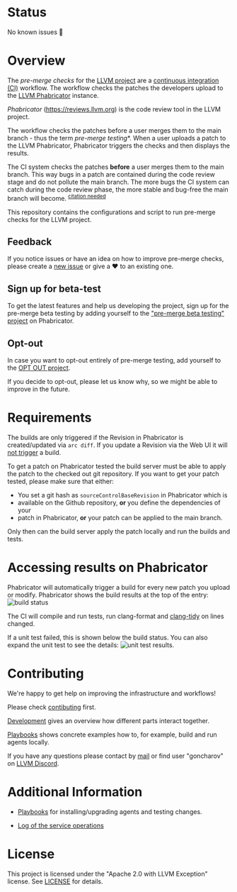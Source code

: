 # Status

No known issues :see_no_evil:

# Overview

The *pre-merge checks* for the [LLVM project](http://llvm.org/) are a
[continuous integration
(CI)](https://en.wikipedia.org/wiki/Continuous_integration) workflow. The
workflow checks the patches the developers upload to the [LLVM
Phabricator](https://reviews.llvm.org) instance.

*Phabricator* (https://reviews.llvm.org) is the code review tool in the LLVM
project.

The workflow checks the patches before a user merges them to the main branch -
thus the term *pre-merge testing**. When a user uploads a patch to the LLVM
Phabricator, Phabricator triggers the checks and then displays the results.

The CI system checks the patches **before** a user merges them to the main
branch. This way bugs in a patch are contained during the code review stage and
do not pollute the main branch. The more bugs the CI system can catch during
the code review phase, the more stable and bug-free the main branch will
become. <sup>[citation needed]()</sup>

This repository contains the configurations and script to run pre-merge checks
for the LLVM project.

## Feedback

If you notice issues or have an idea on how to improve pre-merge checks, please
create a [new issue](https://github.com/google/llvm-premerge-checks/issues/new)
or give a :heart: to an existing one.
 
## Sign up for beta-test

To get the latest features and help us developing the project, sign up for the
pre-merge beta testing by adding yourself to the ["pre-merge beta testing"
project](https://reviews.llvm.org/project/members/78/) on Phabricator.

## Opt-out

In case you want to opt-out entirely of pre-merge testing, add yourself to the
[OPT OUT project](https://reviews.llvm.org/project/view/83/).

If you decide to opt-out, please let us know why, so we might be able to improve
in the future.

# Requirements

The builds are only triggered if the Revision in Phabricator is created/updated
via `arc diff`. If you update a Revision via the Web UI it will [not
trigger](https://secure.phabricator.com/Q447) a build.

To get a patch on Phabricator tested the build server must be able to apply the
patch to the checked out git repository. If you want to get your patch tested,
please make sure that either:

* You set a git hash as `sourceControlBaseRevision` in Phabricator which is
* available on the Github repository, **or** you define the dependencies of your
* patch in Phabricator, **or** your patch can be applied to the main branch.

Only then can the build server apply the patch locally and run the builds and
tests.

# Accessing results on Phabricator 

Phabricator will automatically trigger a build for every new patch you upload or
modify. Phabricator shows the build results at the top of the entry: ![build
status](docs/images/diff_detail.png)

The CI will compile and run tests, run clang-format and
[clang-tidy](docs/clang_tidy.md) on lines changed.

If a unit test failed, this is shown below the build status. You can also expand
the unit test to see the details: ![unit test
results](docs/images/unit_tests.png).

# Contributing

We're happy to get help on improving the infrastructure and workflows!

Please check [contibuting](docs/contributing.md) first.

[Development](docs/development.md) gives an overview how different parts
interact together.

[Playbooks](docs/playbooks.md) shows concrete examples how to, for example,
build and run agents locally.

If you have any questions please contact by [mail](mailto:goncahrov@google.com)
or find user "goncharov" on [LLVM Discord](https://discord.gg/VrcTUs).

# Additional Information

- [Playbooks](docs/playbooks.md) for installing/upgrading agents and testing
changes.

- [Log of the service
operations](https://github.com/google/llvm-premerge-checks/wiki/LLVM-pre-merge-tests-operations-blog)

# License

This project is licensed under the "Apache 2.0 with LLVM Exception" license. See
[LICENSE](LICENSE) for details.

